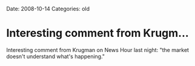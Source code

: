 Date: 2008-10-14
Categories: old

# Interesting comment from Krugm...

Interesting comment from Krugman on News Hour last night: "the market doesn't understand what's happening."
